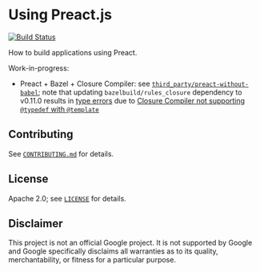 # Using Preact.js

[![Build Status](https://travis-ci.org/mbrukman/using-preactjs.svg?branch=master)](https://travis-ci.org/mbrukman/using-preactjs)

How to build applications using Preact.

Work-in-progress:

* Preact + Bazel + Closure Compiler: see
  [`third_party/preact-without-babel`](third_party/preact-without-babel/#readme);
  note that updating `bazelbuild/rules_closure` dependency to v0.11.0 results in
  [type errors][rules-nodejs-type-errors] due to [Closure Compiler not
  supporting `@typedef` with `@template`][closure-compiler-typedef-templates]

## Contributing

See [`CONTRIBUTING.md`](CONTRIBUTING.md) for details.

## License

Apache 2.0; see [`LICENSE`](LICENSE) for details.

## Disclaimer

This project is not an official Google project. It is not supported by Google
and Google specifically disclaims all warranties as to its quality,
merchantability, or fitness for a particular purpose.

[rules-nodejs-type-errors]: https://github.com/preactjs/preact/issues/758#issuecomment-683881172
[closure-compiler-typedef-templates]: https://github.com/google/closure-compiler/issues/890
